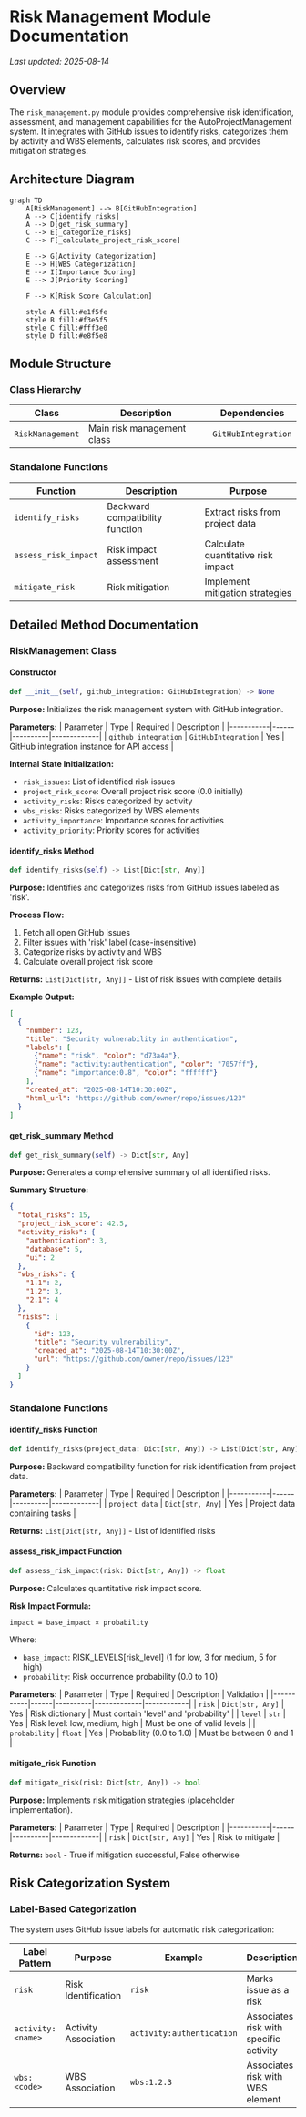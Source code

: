 # Risk Management Module Documentation

*Last updated: 2025-08-14*

## Overview

The `risk_management.py` module provides comprehensive risk identification, assessment, and management capabilities for the AutoProjectManagement system. It integrates with GitHub issues to identify risks, categorizes them by activity and WBS elements, calculates risk scores, and provides mitigation strategies.

## Architecture Diagram

```mermaid
graph TD
    A[RiskManagement] --> B[GitHubIntegration]
    A --> C[identify_risks]
    A --> D[get_risk_summary]
    C --> E[_categorize_risks]
    C --> F[_calculate_project_risk_score]
    
    E --> G[Activity Categorization]
    E --> H[WBS Categorization]
    E --> I[Importance Scoring]
    E --> J[Priority Scoring]
    
    F --> K[Risk Score Calculation]
    
    style A fill:#e1f5fe
    style B fill:#f3e5f5
    style C fill:#fff3e0
    style D fill:#e8f5e8
```

## Module Structure

### Class Hierarchy

| Class | Description | Dependencies |
|-------|-------------|--------------|
| `RiskManagement` | Main risk management class | `GitHubIntegration` |

### Standalone Functions
| Function | Description | Purpose |
|----------|-------------|---------|
| `identify_risks` | Backward compatibility function | Extract risks from project data |
| `assess_risk_impact` | Risk impact assessment | Calculate quantitative risk impact |
| `mitigate_risk` | Risk mitigation | Implement mitigation strategies |

## Detailed Method Documentation

### RiskManagement Class

#### Constructor
```python
def __init__(self, github_integration: GitHubIntegration) -> None
```

**Purpose:** Initializes the risk management system with GitHub integration.

**Parameters:**
| Parameter | Type | Required | Description |
|-----------|------|----------|-------------|
| `github_integration` | `GitHubIntegration` | Yes | GitHub integration instance for API access |

**Internal State Initialization:**
- `risk_issues`: List of identified risk issues
- `project_risk_score`: Overall project risk score (0.0 initially)
- `activity_risks`: Risks categorized by activity
- `wbs_risks`: Risks categorized by WBS elements
- `activity_importance`: Importance scores for activities
- `activity_priority`: Priority scores for activities

#### identify_risks Method
```python
def identify_risks(self) -> List[Dict[str, Any]]
```

**Purpose:** Identifies and categorizes risks from GitHub issues labeled as 'risk'.

**Process Flow:**
1. Fetch all open GitHub issues
2. Filter issues with 'risk' label (case-insensitive)
3. Categorize risks by activity and WBS
4. Calculate overall project risk score

**Returns:** `List[Dict[str, Any]]` - List of risk issues with complete details

**Example Output:**
```json
[
  {
    "number": 123,
    "title": "Security vulnerability in authentication",
    "labels": [
      {"name": "risk", "color": "d73a4a"},
      {"name": "activity:authentication", "color": "7057ff"},
      {"name": "importance:0.8", "color": "ffffff"}
    ],
    "created_at": "2025-08-14T10:30:00Z",
    "html_url": "https://github.com/owner/repo/issues/123"
  }
]
```

#### get_risk_summary Method
```python
def get_risk_summary(self) -> Dict[str, Any]
```

**Purpose:** Generates a comprehensive summary of all identified risks.

**Summary Structure:**
```json
{
  "total_risks": 15,
  "project_risk_score": 42.5,
  "activity_risks": {
    "authentication": 3,
    "database": 5,
    "ui": 2
  },
  "wbs_risks": {
    "1.1": 2,
    "1.2": 3,
    "2.1": 4
  },
  "risks": [
    {
      "id": 123,
      "title": "Security vulnerability",
      "created_at": "2025-08-14T10:30:00Z",
      "url": "https://github.com/owner/repo/issues/123"
    }
  ]
}
```

### Standalone Functions

#### identify_risks Function
```python
def identify_risks(project_data: Dict[str, Any]) -> List[Dict[str, Any]]
```

**Purpose:** Backward compatibility function for risk identification from project data.

**Parameters:**
| Parameter | Type | Required | Description |
|-----------|------|----------|-------------|
| `project_data` | `Dict[str, Any]` | Yes | Project data containing tasks |

**Returns:** `List[Dict[str, Any]]` - List of identified risks

#### assess_risk_impact Function
```python
def assess_risk_impact(risk: Dict[str, Any]) -> float
```

**Purpose:** Calculates quantitative risk impact score.

**Risk Impact Formula:**
```
impact = base_impact × probability
```
Where:
- `base_impact`: RISK_LEVELS[risk_level] (1 for low, 3 for medium, 5 for high)
- `probability`: Risk occurrence probability (0.0 to 1.0)

**Parameters:**
| Parameter | Type | Required | Description | Validation |
|-----------|------|----------|-------------|------------|
| `risk` | `Dict[str, Any]` | Yes | Risk dictionary | Must contain 'level' and 'probability' |
| `level` | `str` | Yes | Risk level: low, medium, high | Must be one of valid levels |
| `probability` | `float` | Yes | Probability (0.0 to 1.0) | Must be between 0 and 1 |

#### mitigate_risk Function
```python
def mitigate_risk(risk: Dict[str, Any]) -> bool
```

**Purpose:** Implements risk mitigation strategies (placeholder implementation).

**Parameters:**
| Parameter | Type | Required | Description |
|-----------|------|----------|-------------|
| `risk` | `Dict[str, Any]` | Yes | Risk to mitigate |

**Returns:** `bool` - True if mitigation successful, False otherwise

## Risk Categorization System

### Label-Based Categorization
The system uses GitHub issue labels for automatic risk categorization:

| Label Pattern | Purpose | Example | Description |
|---------------|---------|---------|-------------|
| `risk` | Risk Identification | `risk` | Marks issue as a risk |
| `activity:<name>` | Activity Association | `activity:authentication` | Associates risk with specific activity |
| `wbs:<code>` | WBS Association | `wbs:1.2.3` | Associates risk with WBS element |
